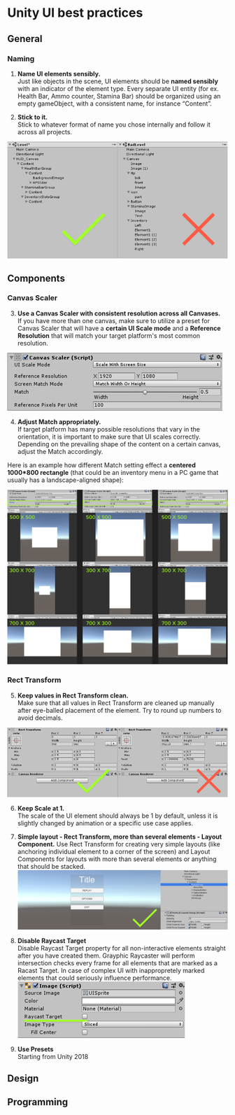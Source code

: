 
# Unity UI best practices
## General
### Naming
1. __Name UI elements sensibly.__ </br>
Just like objects in the scene, UI elements should be **named sensibly** with an indicator of the element type.
Every separate UI entity (for ex. Health Bar, Ammo counter, Stamina Bar) should be organized using an empty gameObject, with a consistent name, for instance “Content”.

2. __Stick to it.__</br>
Stick to whatever format of name you chose internally and follow it across all projects.

![Alt](element_naming.png)
## Components
### Canvas Scaler
3. **Use a Canvas Scaler with consistent resolution across all Canvases.** </br>
If you have more than one canvas, make sure to utilize a preset for Canvas Scaler that will have a **certain UI Scale mode** and a **Reference Resolution** that will match your target platform's most common resolution.  

![Alt](canvas_scaler.png)


4. **Adjust Match appropriately.**</br>
If target platform has many possible resolutions that vary in the orientation, it is important to make sure that UI scales correctly. Depending on the prevailing shape of the content on a certain canvas, adjust the Match accordingly. 

Here is an example how different Match setting effect a **centered 1000*800 rectangle** (that could be an inventory menu in a PC game that usually has a landscape-aligned shape):

![Alt](match_example.png)

### Rect Transform
5. **Keep values in Rect Transform clean.**</br>
Make sure that all values in Rect Transform are cleaned up manually after eye-balled placement of the element. Try to round up numbers to avoid decimals.

![Alt](rect_transform.png)

6. **Keep Scale at 1.** </br>
The scale of the UI element should always be 1 by default, unless it is slightly changed by animation or a specific use case applies.

7. **Simple layout - Rect Transform, more than several elements - Layout Component.**
Use Rect Transform for creating very simple layouts (like anchoring individual element to a corner of the screen) and Layout Components for layouts with more than several elements or anything that should be stacked.
![Alt](layout_component.png)

8. **Disable Raycast Target** </br>
Disable Raycast Target property for all non-interactive elements straight after you have created them. Grayphic Raycaster will perform intersection checks every frame for all elements that are marked as a Racast Target. In case of complex UI with inappropretely marked elements that  could seriously influence performance.
![Alt](raycast.png)

9. **Use Presets** </br>
Starting from Unity 2018 
## Design
## Programming

<!--stackedit_data:
eyJoaXN0b3J5IjpbLTIwODMwNjgxNTIsMjQ1MTc2OTU2LDIwMj
g1MTc4OTUsMjA1MjgwMzM2LC02NjQ0MDczNDcsMjAyNzUxMDMx
OCw4MTM0NzkwNTYsMjEyMzYwMzEyMywxMDQ1OTU3ODY5LC05OD
E1NjMyNTIsODk3MjA4NDY3LC0xNTIyMTE2NzM4LC0xNjMyMzEw
MzYsLTEwMjI5MDI1NDgsMTU0MDc2ODI3MSw3NzYxNzY2MjcsMj
k5ODcxMDMwLC0yMDI5Nzc4NzUyLDE1NTczMzQyMzUsOTA4Nzc1
ODc5XX0=
-->